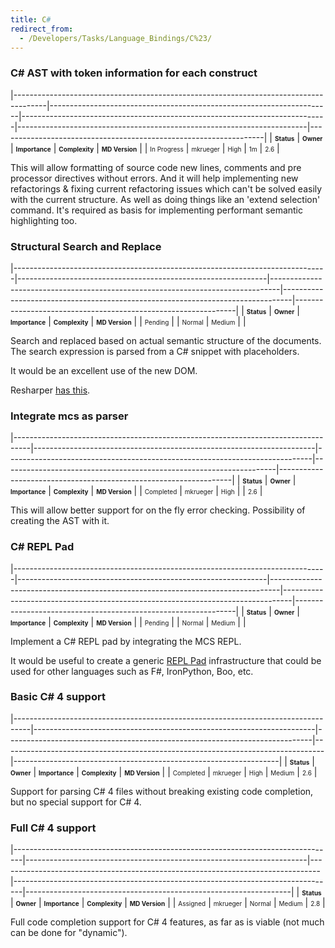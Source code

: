 ```yaml
---
title: C#
redirect_from:
  - /Developers/Tasks/Language_Bindings/C%23/
---
```


### C# AST with token information for each construct

<span> </span>

<span id="_task_a_Languages.CS.AstWithTokens"></span><span> </span>

|--------------------------------------------------------------------------------------|----------------------------------------------------------------------|----------------------------------------------------------------------------|------------------------------------------------------------------------|------------------------------------------------------------------|
| **<span style="font-size: x-small;">Status</span>**                                  | **<span style="font-size: x-small;">Owner</span>**                   | **<span style="font-size: x-small;">Importance</span>**                    | **<span style="font-size: x-small;">Complexity</span>**                | **<span style="font-size: x-small;">MD Version</span>**          |
| <span class="task-status-In Progress" style="font-size: x-small;">In Progress</span> | <span class="task-owner" style="font-size: x-small;">mkrueger</span> | <span class="task-importance-High" style="font-size: x-small;">High</span> | <span class="task-complexity-1m" style="font-size: x-small;">1m</span> | <span class="task-target" style="font-size: x-small;">2.6</span> |

This will allow formatting of source code new lines, comments and pre processor directives without errors. And it will help implementing new refactorings & fixing current refactoring issues which can't be solved easily with the current structure. As well as doing things like an 'extend selection' command. It's required as basis for implementing performant semantic highlighting too.

### Structural Search and Replace

<span> </span>

<span id="_task_a_Refactoring.CS.StructuralSearchReplace"></span><span> </span>

|------------------------------------------------------------------------------|--------------------------------------------------------------|--------------------------------------------------------------------------------|--------------------------------------------------------------------------------|---------------------------------------------------------------|
| **<span style="font-size: x-small;">Status</span>**                          | **<span style="font-size: x-small;">Owner</span>**           | **<span style="font-size: x-small;">Importance</span>**                        | **<span style="font-size: x-small;">Complexity</span>**                        | **<span style="font-size: x-small;">MD Version</span>**       |
| <span class="task-status-Pending" style="font-size: x-small;">Pending</span> | <span class="task-owner" style="font-size: x-small;"></span> | <span class="task-importance-Normal" style="font-size: x-small;">Normal</span> | <span class="task-complexity-Medium" style="font-size: x-small;">Medium</span> | <span class="task-target" style="font-size: x-small;"></span> |

Search and replaced based on actual semantic structure of the documents. The search expression is parsed from a C# snippet with placeholders.

It would be an excellent use of the new DOM.

Resharper [has this](http://blogs.jetbrains.com/dotnet/2010/02/resharper-5-beta-2-released/).

### Integrate mcs as parser

<span> </span>

<span id="_task_a_Languages.CS.Mcs"></span><span> </span>

|----------------------------------------------------------------------------------|----------------------------------------------------------------------|----------------------------------------------------------------------------|--------------------------------------------------------------------|------------------------------------------------------------------|
| **<span style="font-size: x-small;">Status</span>**                              | **<span style="font-size: x-small;">Owner</span>**                   | **<span style="font-size: x-small;">Importance</span>**                    | **<span style="font-size: x-small;">Complexity</span>**            | **<span style="font-size: x-small;">MD Version</span>**          |
| <span class="task-status-Completed" style="font-size: x-small;">Completed</span> | <span class="task-owner" style="font-size: x-small;">mkrueger</span> | <span class="task-importance-High" style="font-size: x-small;">High</span> | <span class="task-complexity-" style="font-size: x-small;"></span> | <span class="task-target" style="font-size: x-small;">2.6</span> |

This will allow better support for on the fly error checking. Possibility of creating the AST with it.

### C# REPL Pad

<span class="Apple-style-span" style="color: rgb(85, 85, 85); font-size: 14px; font-weight: normal;"><span> </span></span>

<span id="_task_a_Languages.CS.REPL"></span><span> </span>

|------------------------------------------------------------------------------|--------------------------------------------------------------|--------------------------------------------------------------------------------|--------------------------------------------------------------------------------|---------------------------------------------------------------|
| **<span style="font-size: x-small;">Status</span>**                          | **<span style="font-size: x-small;">Owner</span>**           | **<span style="font-size: x-small;">Importance</span>**                        | **<span style="font-size: x-small;">Complexity</span>**                        | **<span style="font-size: x-small;">MD Version</span>**       |
| <span class="task-status-Pending" style="font-size: x-small;">Pending</span> | <span class="task-owner" style="font-size: x-small;"></span> | <span class="task-importance-Normal" style="font-size: x-small;">Normal</span> | <span class="task-complexity-Medium" style="font-size: x-small;">Medium</span> | <span class="task-target" style="font-size: x-small;"></span> |

Implement a C# REPL pad by integrating the MCS REPL.

It would be useful to create a generic [REPL Pad](/archived/developers/tasks/tools/repl-pad/) infrastructure that could be used for other languages such as F#, IronPython, Boo, etc.

### Basic C# 4 support

<span> </span>

<span id="_task_a_Languages.CS.CS4Basic"></span><span> </span>

|----------------------------------------------------------------------------------|----------------------------------------------------------------------|----------------------------------------------------------------------------|--------------------------------------------------------------------------------|------------------------------------------------------------------|
| **<span style="font-size: x-small;">Status</span>**                              | **<span style="font-size: x-small;">Owner</span>**                   | **<span style="font-size: x-small;">Importance</span>**                    | **<span style="font-size: x-small;">Complexity</span>**                        | **<span style="font-size: x-small;">MD Version</span>**          |
| <span class="task-status-Completed" style="font-size: x-small;">Completed</span> | <span class="task-owner" style="font-size: x-small;">mkrueger</span> | <span class="task-importance-High" style="font-size: x-small;">High</span> | <span class="task-complexity-Medium" style="font-size: x-small;">Medium</span> | <span class="task-target" style="font-size: x-small;">2.6</span> |

Support for parsing C# 4 files without breaking existing code completion, but no special support for C# 4.

### Full C# 4 support

<span> </span>

<span id="_task_a_Languages.CS.CS4Full"></span><span> </span>

|--------------------------------------------------------------------------------|----------------------------------------------------------------------|--------------------------------------------------------------------------------|--------------------------------------------------------------------------------|------------------------------------------------------------------|
| **<span style="font-size: x-small;">Status</span>**                            | **<span style="font-size: x-small;">Owner</span>**                   | **<span style="font-size: x-small;">Importance</span>**                        | **<span style="font-size: x-small;">Complexity</span>**                        | **<span style="font-size: x-small;">MD Version</span>**          |
| <span class="task-status-Assigned" style="font-size: x-small;">Assigned</span> | <span class="task-owner" style="font-size: x-small;">mkrueger</span> | <span class="task-importance-Normal" style="font-size: x-small;">Normal</span> | <span class="task-complexity-Medium" style="font-size: x-small;">Medium</span> | <span class="task-target" style="font-size: x-small;">2.8</span> |

Full code completion support for C# 4 features, as far as is viable (not much can be done for "dynamic").
